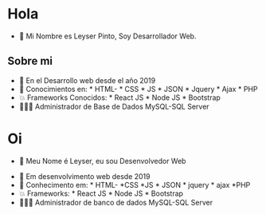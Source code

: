 
# Hola
- 👋 Mi Nombre es Leyser Pinto, Soy Desarrollador Web.

## Sobre mi

* 👀 En el Desarrollo web desde el año 2019
* 🌱 Conocimientos en: 
      * HTML-
      * CSS
      * JS
      * JSON
      * Jquery
      * Ajax
      * PHP
* 💥 Frameworks Conocidos:
      * React JS
      * Node JS
      * Bootstrap
* 👨🏾‍💻 Administrador de Base de Dados MySQL-SQL Server

# Oi
- 👋 Meu Nome é Leyser, eu sou Desenvolvedor Web

* 👀 Em desenvolvimento web desde 2019
* 🌱 Conhecimento em:
       * HTML-
       *CSS
       *JS
       * JSON
       * jquery
       * ajax
       *PHP
* 💥 Frameworks:
      * React JS
      * Node JS
      * Bootstrap
* 👨🏾‍💻 Administrador de banco de dados MySQL-SQL Server

<!---
LeyserPinto/LeyserPinto is a ✨ special ✨ repository because its `README.md` (this file) appears on your GitHub profile.
You can click the Preview link to take a look at your changes.
--->
